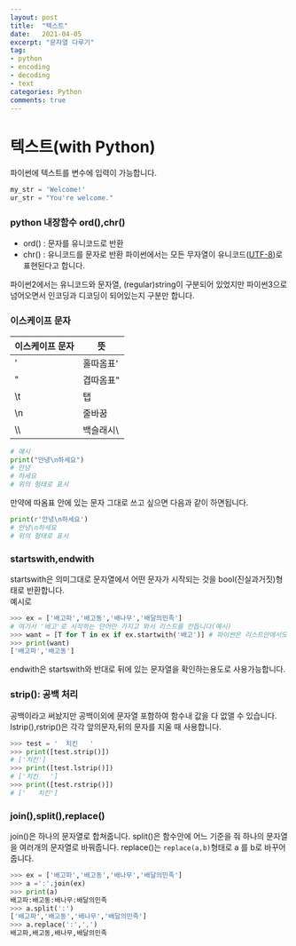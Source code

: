 ```yaml
---
layout: post
title:  "텍스트"
date:   2021-04-05
excerpt: "문자열 다루기"
tag:
- python
- encoding
- decoding
- text
categories: Python
comments: true
---
```

# 텍스트(with Python)

파이썬에 텍스트를 변수에 입력이 가능합니다. 
``` python
my_str = 'Welcome!'
ur_str = "You're welcome."
```
### python 내장함수 ord(),chr()
- ord() : 문자를 유니코드로 반환
- chr() : 유니코드를 문자로 반환
파이썬에서는 모든 무자열이 유니코드([UTF-8](https://jeongdowon.medium.com/unicode%EC%99%80-utf-8-%EA%B0%84%EB%8B%A8%ED%9E%88-%EC%9D%B4%ED%95%B4%ED%95%98%EA%B8%B0-b6aa3f7edf96))로 표현된다고 합니다.  

파이썬2에서는 유니코드와 문자열, (regular)string이 구분되어 있었지만 파이썬3으로 넘어오면서 인코딩과 디코딩이 되어있는지 구분만 합니다.   
### 이스케이프 문자
이스케이프 문자 | 뜻
---|---
\' | 홀따옴표'
\" | 겹따옴표"
\t | 탭
\n | 줄바꿈
\\\ | 백슬래시\

``` python
# 예시
print("안녕\n하세요")
# 안녕 
# 하세요
# 위의 형태로 표시
```
만약에 따옴표 안에 있는 문자 그대로 쓰고 싶으면 다음과 같이 하면됩니다.
``` python
print(r'안녕\n하세요')
# 안녕\n하세요 
# 위의 형태로 표시
```

### startswith,endwith
startswith은 의미그대로 문자열에서 어떤 문자가 시작되는 것을 bool(진실과거짓)형태로 반환합니다.  
예시로
``` python
>>> ex = ['배고파','배고동','배나무','배달의민족']
# 여기서 '배고'로 시작하는 단어만 가지고 와서 리스트를 만듭니다(예시)
>>> want = [T for T in ex if ex.startwith('배고')] # 파이썬은 리스트안에서도 for문,if문 사용할수도있어요
>>> print(want)
['배고파','배고동']
```
endwith은 startswith와 반대로 뒤에 있는 문자열을 확인하는용도로 사용가능합니다.

### strip(): 공백 처리
공백이라고 써놨지만 공백이외에 문자열 포함하여 함수내 값을 다 없앨 수 있습니다.
lstrip(),rstrip()은 각각 앞의문자,뒤의 문자를 지울 때 사용합니다. 
``` python
>>> test = '  치킨   '
>>> print([test.strip()])
# ['치킨']
>>> print([test.lstrip()])
# ['치킨   ']
>>> print([test.rstrip()])
# ['   치킨']
```
### join(),split(),replace()
join()은 하나의 문자열로 합쳐줍니다.
split()은 함수안에 어느 기준을 줘 하나의 문자열을 여러개의 문자열로 바꿔줍니다.
replace()는 `replace(a,b)`형태로 a 를 b로 바꾸어줍니다.
``` python
>>> ex = ['배고파','배고동','배나무','배달의민족']
>>> a =':'.join(ex)
>>> print(a)
배고파:배고동:배나무:배달의민족
>>> a.split(':')
['배고파','배고동','배나무','배달의민족']
>>> a.replace(':',',')
배고파,배고동,배나무,배달의민족
```